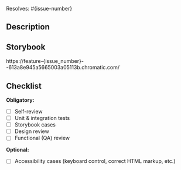 Resolves: #{issue-number}

## Description


## Storybook
https://feature-{issue_number}--613a8e945a5665003a05113b.chromatic.com/

## Checklist

**Obligatory:**

- [ ] Self-review
- [ ] Unit & integration tests
- [ ] Storybook cases
- [ ] Design review
- [ ] Functional (QA) review

**Optional:**

- [ ] Accessibility cases (keyboard control, correct HTML markup, etc.)

